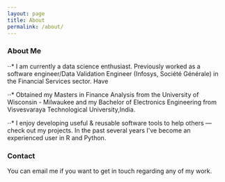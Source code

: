 ```yaml
---
layout: page
title: About
permalink: /about/
---
```

### About Me

⋅⋅* I am currently a data science enthusiast. Previously worked as a software engineer/Data Validation Engineer (Infosys, Société Générale) in the Financial Services sector. Have 

⋅⋅* Obtained my Masters in Finance Analysis from the University of Wisconsin - Milwaukee and my Bachelor of Electronics Engineering from  Visvesvaraya Technological University,India.

⋅⋅* I enjoy developing useful & reusable software tools to help others — check out my projects. In the past several years I've become an experienced user in R and Python.

### Contact
You can email me if you want to get in touch regarding any of my work.